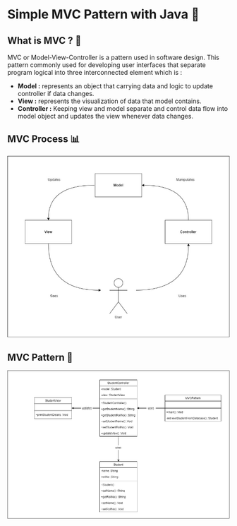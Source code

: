 # Simple MVC Pattern with Java :nut_and_bolt:

## What is MVC ? :low_brightness:
MVC or Model-View-Controller is a pattern used in software design. This pattern commonly used for developing user interfaces that separate program logical into three interconnected element which is :
- **Model :** represents an object that carrying data and logic to update controller if data changes.
- **View :** represents the visualization of data that model contains.
- **Controller :** Keeping view and model separate and control data flow into model object and updates the view whenever data changes.

## MVC Process :bar_chart:
![MVC Process](img/MVCProcess.jpg)

## MVC Pattern :triangular_ruler:
![MVC Pattern](img/MVCPattern.jpg)

